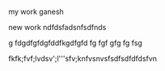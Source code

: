 my work ganesh

new work
ndfdsfadsnfsdfnds

g
fdgdfgfdgfddfkgdfgfd
fg
fgf
gfg
fg
fsg

fkfk;fvf;lvdsv';l'''sfv;knfvsnvsfsdfsdfdfdsfvn
